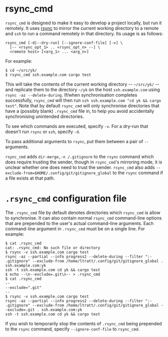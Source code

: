# rsync_cmd

`rsync_cmd` is designed to make it easy to develop a project locally, but run
it remotely. It uses [rsync](https://rsync.samba.org/) to mirror the current
working directory to a remote and `ssh` to run a command remotely in that
directory. Its usage is as follows:

```
rsync_cmd [-d|--dry-run] [--ignore-conf-file] [-v] \
  [-- <rsync_opt_1> .. <rsync_opt_n> --] \
  <remote host> [<arg_1> ... <arg_n>]
```

For example:

```
$ cd ~/src/yk/
$ rsync_cmd ssh.example.com cargo test
```

This will take the contents of the current working directory -- `~/src/yk/` --
and replicate them to the directory `~/yk` on the host `ssh.example.com` using
`rsync -az --delete-during`. If/when synchronisation completes successfully,
`rsync_cmd` will then run `ssh ssh.example.com "cd yk && cargo test"`. Note
that by default `rsync_cmd` will only synchronise directories that have a
(possibly blank) `.rsync_cmd` file in, to help you avoid accidentally
synchronising unintended directories.

To see which commands are executed, specify `-v`. For a dry-run that doesn't
run `rsync` or `ssh`, specify `-d`.

To pass additional arguments to `rsync`, put them between a pair of `--`
arguments.

`rsync_cmd` adds `dir-merge,-n /.gitignore` to the `rsync` command which does
require trusting the sender, though in `rsync_cmd`'s mirroring mode, it is
unclear whether one does need to trust the sender. `rsync_cmd` also adds
`--exclude-from=$HOME/.config/git/gitignore_global` to the `rsync` command if a
file exists at that path.


# `.rsync_cmd` configuration file

The `.rsync_cmd` file by default denotes directories which `rsync_cmd` is allow
to synchronise. It can also contain normal `rsync_cmd` command-line options
that are prepended to the user's actual command-line arguments. Each
command-line argument in `.rsync_cmd` must be on a single line. For example:

```
$ cat .rsync_cmd
cat: .rsync_cmd: No such file or directory
$ rsync -v ssh.example.com cargo test
rsync -az --partial --info progress2 --delete-during --filter ":- .gitignore" --exclude-from /home/ltratt/.config/git/gitignore_global . ssh.example.com:yk
ssh -t ssh.example.com cd yk && cargo test
$ echo --\n--exclude=.git\n-- > .rsync_cmd
$ cat .rsync_cmd
--
--exclude=".git"
--
$ rsync -v ssh.example.com cargo test
rsync -az --partial --info progress2 --delete-during --filter ":- .gitignore" --exclude-from /home/ltratt/.config/git/gitignore_global --exclude=.git . ssh.example.com:yk
ssh -t ssh.example.com cd yk && cargo test
```

If you wish to temporarily stop the contents of `.rsync_cmd` being prepended to
the `rsync` command, specify `--ignore-conf-file` to `rsync_cmd`.
